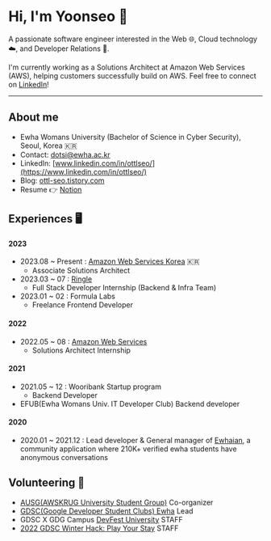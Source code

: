 # Hi, I'm Yoonseo 👋
A passionate software engineer interested in the Web 🌐, Cloud technology ☁️, and Developer Relations 🥑.

I'm currently working as a Solutions Architect at Amazon Web Services (AWS), helping customers successfully build on AWS. Feel free to connect on [LinkedIn](https://www.linkedin.com/in/ottlseo/)!

- - -

## About me 
- Ewha Womans University (Bachelor of Science in Cyber Security), Seoul, Korea 🇰🇷
- Contact: dotsi@ewha.ac.kr
- LinkedIn: [www.linkedin.com/in/ottlseo/](https://www.linkedin.com/in/ottlseo/)
- Blog: [ottl-seo.tistory.com](https://ottl-seo.tistory.com/)
- Resume 👉 [Notion](https://yoonseo.notion.site/Yoonseo-Kim-fbbf3a2a865b4d63b6e86ee1478e23c8) 

## Experiences 🖥️
#### 2023
- 2023.08 ~ Present : [Amazon Web Services Korea](https://github.com/aws) 🇰🇷
  - Associate Solutions Architect
- 2023.03 ~ 07 : [Ringle](https://www.ringleplus.com/en/student/landing/team)
  - Full Stack Developer Internship (Backend & Infra Team)
- 2023.01 ~ 02 : Formula Labs
  - Freelance Frontend Developer

#### 2022
- 2022.05 ~ 08 : [Amazon Web Services](https://github.com/aws)
  - Solutions Architect Internship

#### 2021
- 2021.05 ~ 12 : Wooribank Startup program 
  - Backend Developer
- EFUB(Ewha Womans Univ. IT Developer Club) Backend developer

#### 2020
- 2020.01 ~ 2021.12 : Lead developer & General manager of [Ewhaian](https://www.ewhaian.com/), a community application where 210K+ verified ewha students have anonymous conversations

## Volunteering 🥑 
- [AUSG(AWSKRUG University Student Group)](https://ausg.me/) Co-organizer 
- [GDSC(Google Developer Student Clubs) Ewha](https://gdscewha.tistory.com/) Lead 
- GDSC X GDG Campus [DevFest University](https://festa.io/events/1862/) STAFF 
- [2022 GDSC Winter Hack: Play Your Stay](https://gdsckoreahackathon2022.github.io/) STAFF 

